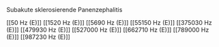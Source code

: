 Subakute sklerosierende Panenzephalitis

[[50 Hz (E)]]
[[1520 Hz (E)]]
[[5690 Hz (E)]]
[[55150 Hz (E)]]
[[375030 Hz (E)]]
[[479930 Hz (E)]]
[[527000 Hz (E)]]
[[662710 Hz (E)]]
[[789000 Hz (E)]]
[[987230 Hz (E)]]